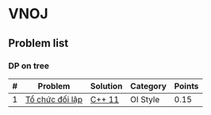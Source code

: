 # VNOJ
## Problem list
### DP on tree
| # | Problem | Solution | Category | Points |
| - | ------- | -------- | ---- | --------- |
| 1 | [Tổ chức đối lập](https://oj.vnoi.info/problem/v8org) | [C++ 11]() | OI Style | 0.15 |
